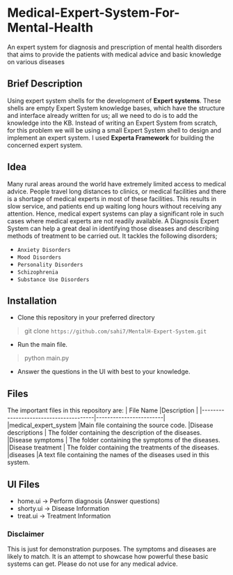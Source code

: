 # Medical-Expert-System-For-Mental-Health
An expert system for diagnosis and prescription of mental health disorders
that aims to provide the patients with medical advice and basic
knowledge on various diseases

## Brief Description
Using expert system shells for the development of **Expert systems**. These shells are empty Expert System knowledge bases, which have the structure and interface already written for us; all we need to do is to add the knowledge into the KB. Instead of writing an Expert System from scratch, for this problem we will be using a small Expert System shell to design and implement an expert system. I used **Experta Framework** for building the concerned expert system.

## Idea
Many rural areas around the world have extremely limited access to medical advice. People travel long distances to clinics, or medical facilities and there is a shortage of medical experts in most of these facilities. This results in slow service, and patients end up waiting long hours without receiving any attention. Hence, medical expert systems can play a significant role in such cases where medical experts are not readily available. A Diagnosis Expert System can help a great deal in identifying those diseases and describing methods of treatment to be carried out. It tackles the following disorders;

- `Anxiety Disorders`
- `Mood Disorders`
- `Personality Disorders`
- `Schizophrenia`
- `Substance Use Disorders`

## Installation
- Clone this repository in your preferred directory
 > git clone `https://github.com/sahi7/MentalH-Expert-System.git`

 - Run the main file.
> python main.py

- Answer the questions in the UI with best to your knowledge. 

## Files
The important files in this repository are:
|                		File Name				|Description                                                |
|---------------------------------------|------------------------|
|medical_expert_system          |Main file containing the source code.
|Disease descriptions    			| The folder containing the description of the diseases.
|Disease symptoms    			| The folder containing the symptoms of the diseases.
|Disease treatment    			| The folder containing the treatments of the diseases.
|diseases          |A text file containing the names of the diseases used in this system.

## UI Files
- home.ui -> Perform diagnosis (Answer questions)
- shorty.ui ->  Disease Information
- treat.ui ->  Treatment Information

### Disclaimer
This is just for demonstration purposes. The symptoms and diseases are likely to match. It is an attempt to showcase how powerful these basic systems can get. Please do not use for any medical advice. 


